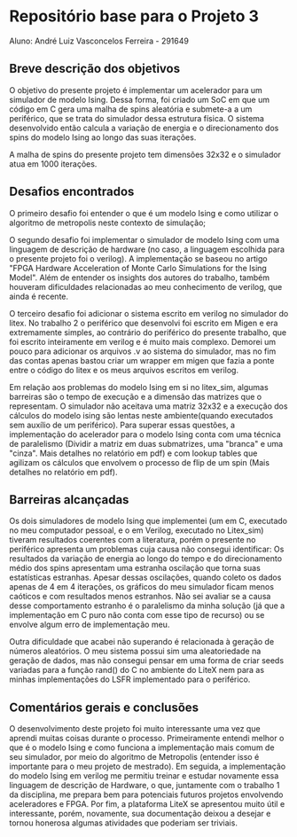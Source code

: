 # Repositório base para o Projeto 3

Aluno: André Luiz Vasconcelos Ferreira - 291649

## Breve descrição dos objetivos

O objetivo do presente projeto é implementar um acelerador para um simulador de modelo Ising. Dessa forma, foi criado um SoC em que um código em C gera uma malha de spins aleatória e submete-a a um periférico, que se trata do simulador dessa estrutura física. O sistema desenvolvido então calcula a variação de energia e o direcionamento dos spins do modelo Ising ao longo das suas iterações. 

A malha de spins do presente projeto tem dimensões 32x32 e o simulador atua em 1000 iterações.

## Desafios encontrados

O primeiro desafio foi entender o que é um modelo Ising e como utilizar o algoritmo de metropolis neste contexto de simulação;

O segundo desafio foi implementar o simulador de modelo Ising com uma linguagem de descrição de hardware (no caso, a linguagem escolhida para o presente projeto foi o verilog). A implementação se baseou no artigo  "FPGA Hardware Acceleration of Monte Carlo Simulations for the Ising Model". Além de entender os insights dos autores do trabalho, também houveram dificuldades relacionadas ao meu conhecimento de verilog, que ainda é recente.

O terceiro desafio foi adicionar o sistema escrito em verilog no simulador do litex. No trabalho 2 o periférico que desenvolvi foi escrito em Migen e era extremamente simples, ao contrário do periférico do presente trabalho, que foi escrito inteiramente em verilog e é muito mais complexo. Demorei um pouco para adicionar os arquivos .v ao sistema do simulador, mas no fim das contas apenas bastou criar um wrapper em migen que fazia a ponte entre o código do litex e os meus arquivos escritos em verilog. 

Em relação aos problemas do modelo Ising em si no litex_sim, algumas barreiras são o tempo de execução e a dimensão das matrizes que o representam. O simulador não aceitava uma matriz 32x32 e a execução dos cálculos do modelo ising são lentas neste ambiente(quando executados sem auxílio de um periférico). Para superar essas questões, a implementação do acelerador para o modelo Ising conta com uma técnica de paralelismo (Dividir a matriz em duas submatrizes, uma "branca" e uma "cinza". Mais detalhes no relatório em pdf) e com lookup tables que agilizam os cálculos que envolvem o processo de flip de um spin (Mais detalhes no relatório em pdf). 

## Barreiras alcançadas

Os dois simuladores de modelo Ising que implementei (um em C, executado no meu computador pessoal, e o em Verilog, executado no Litex_sim) tiveram resultados coerentes com a literatura, porém o presente no periférico apresenta um problemas cuja causa não consegui identificar: Os resultados da variação de energia ao longo do tempo e do direcionamento médio dos spins apresentam uma estranha oscilação que torna suas estatísticas estranhas. Apesar dessas oscilações, quando coleto os dados apenas de 4 em 4 iterações, os gráficos do meu simulador ficam menos caóticos e com resultados menos estranhos. Não sei avaliar se a causa desse comportamento estranho é o paralelismo da minha solução (já que a implementação em C puro não conta com esse tipo de recurso) ou se envolve algum erro de implementação meu.

Outra dificuldade que acabei não superando é relacionada à geração de números aleatórios. O meu sistema possui sim uma aleatoriedade na geração de dados, mas não consegui pensar em uma forma de criar seeds variadas para a função rand() do C no ambiente do LiteX nem para as minhas implementações do LSFR implementado para o periférico.  


## Comentários gerais e conclusões

O desenvolvimento deste projeto foi muito interessante uma vez que aprendi muitas coisas durante o processo. Primeiramente entendi melhor o que é o modelo Ising e como funciona a implementação mais comum de seu simulador, por meio do algoritmo de Metropolis (entender isso é importante para o meu projeto de mestrado). Em seguida, a implementação do modelo Ising em verilog me permitiu treinar e estudar novamente essa linguagem de descrição de Hardware, o que, juntamente com o trabalho 1 da disciplina, me prepara bem para potenciais futuros projetos envolvendo aceleradores e FPGA. Por fim, a plataforma LiteX se apresentou muito útil e interessante, porém, novamente, sua documentação deixou a desejar e tornou honerosa algumas atividades que poderiam ser triviais.
